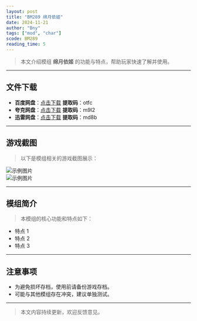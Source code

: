 ```yaml
---
layout: post
title: "BM289 绵月依姬"
date: 2024-11-21
author: "Bny"
tags: ["mod", "char"]
scode: BM289
reading_time: 5
---
```


> 本文介绍模组 **绵月依姬** 的功能与特点，帮助玩家快速了解并使用。

---





## 文件下载
- **百度网盘**：[点击下载](https://pan.baidu.com/s/1WDwCx2kADXKAnH_OQtI9Lg?pwd=otfc)  **提取码**：otfc  
- **夸克网盘**：[点击下载](https://pan.quark.cn/s/5d62fe53af90?pwd=m9l2)  **提取码**：m9l2  
- **迅雷网盘**：[点击下载](https://pan.xunlei.com/s/VOCCbSPxR7_eTnbaDSXDWnKbA1?pwd=md8b)  **提取码**：md8b  

---

## 游戏截图
> 以下是模组相关的游戏截图展示：

![示例图片](https://example.com/screenshot1.jpg)  
![示例图片](https://example.com/screenshot2.jpg)

---

## 模组简介
> 本模组的核心功能和特点如下：
- 特点 1
- 特点 2
- 特点 3

---

## 注意事项
- 为避免损坏存档，使用前请备份游戏存档。
- 可能与其他模组存在冲突，建议单独测试。

---

> 本文内容持续更新，欢迎反馈意见。
